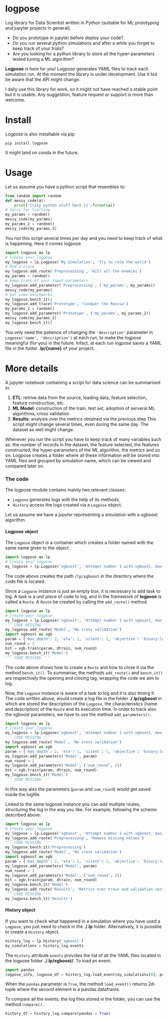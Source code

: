 # logpose
Log library for Data Scientist written in Python (suitable for ML prototyping and jupyter projects in general).

- Do you prototype in jupyter before deploy your code?
- Do you run several python simulations and after a while you forget to keep track of your trials?
- Are you looking for a python library to store all the hyper-parameters tested tuning a ML algorithm?

**Logpose** is here for you! Logpose generates YAML files to track each simulation run. 
At the moment the library is under development. Use it but be aware that the API might change.

I daily use this library for work, so it might not have reached a stable point but it is usable.
Any suggestion, feature request or support is more than welcome.

# Install
Logpose is also installable via pip:
```
pip install logpose
```
It might land on conda in the future.

# Usage
Let us assume you have a python script that resembles to:
```python
from random import random
def messy_code(a):
    print('Crazy python stuff here {}'.format(a))
# Sorry for trolling
my_params = random() 
messy_code(my_params)
my_params_2 = random()
messy_code(my_params_2)
```
You run this script several times per day and you need to keep track of what is happening.
Here it comes logpose.
```python
import logpose as lp
# Create your logpose
my_logpose = lp.Logpose('My Simulation', 'Try to rule the world')
# Add a trace
my_logpose.add_route('Preprocessing', 'Kill all the enemies')
my_params = random()
# Keep track of your input parameters
my_logpose.add_parameter('Preprocessing', ('my_params', my_params))
messy_code(my_params)
# Get some benchmarks
my_logpose.bench_it()
my_logpose.add_trace('Prototype', 'Conquer the Russia')
my_params_2 = random()
my_logpose.add_parameter('Prototype', ('my_params', my_params_2))
messy_code(my_params_2)
my_logpose.bench_it()
```
You only need the patience of changing the `'description'` parameter in `Logpose('name', 'description')` at each run, to make the logpose meaningful (for you) in the future.
Infact, at each run logpose saves a YAML file in the folder **.lp/{name}** of your project.

# More details
A jupyter notebook containing a script for data science can be summarised in:
1. **ETL**: retrive data from the source, loading data, feature selection, feature construction, etc.
2. **ML Model**: construction of the train, test set, adoption of serveral ML algorithms, cross validation 
3. **Results**: analysis over the metrics obtained via the previous step
This script might change several times, even during the same day. The dataset as well might change.

Whenever you run the script you have to keep track of many variables such as: the number of records in the dataset, the feature selected, the features constructed, the hyper-parameters of the ML algorithm, the metrics and so on.
Logpose creates a folder where all these information will be stored into YAML files and grouped by simulation name, which can be viewed and compared later on.

### The code
The logpose module contains mainly two relevant classes:
- `Logpose` generates logs with the help of its methods,
- `History` access the logs created via a `Logpose` object.

Let us assume we have a jupyter representing a simulation with a xgboost algorithm.

#### Logpose object
The `Logpose` object is a container which creates a folder named with the same name given to the object.
```python
import logpose as lp
# Create your logpose
my_logpose = lp.Logpose('xgboost', 'Attempt number 1 with xgboost, max_depth = 15')
```
The code above creates the path `/lp/xgboost` in the directory where the code file is located.

Since a `Logpose` instance is just an empty box, it is necessary to add task to log. A task is a unit piece of code to log, and in the framework of **logpose** is called a `Route`. A `Route` be created by calling the `add_route()` method.
```python
import logpose as lp
# Create your logpose
my_logpose = lp.Logpose('xgboost', 'Attempt number 1 with xgboost, max_depth = 15')
''' CODE MISSING '''
my_logpose.add_route('Model', 'No cross validation')
import xgboost as xgb
param = {'max_depth': 2, 'eta': 1, 'silent': 1, 'objective': 'binary:logistic' }
num_round = 2
bst = xgb.train(param, dtrain, num_round)
my_logpose.bench_it('Model')
''' CODE MISSING '''
```
The code above shows how to create a `Route` and how to close it via the method `bench_it()`.
To summarise, the methods `add_route()` and `bench_it()` are respectively the opening and closing tag, wrapping the code we aim to log.

Now, the `Logpose` instance is aware of a task to log and it is also timing it. The code written above, would create a log file in the folder **./.lp/xgboost** in which are stored the description of the `Logpose`, the characteristics (name and description) of the `Route` and its execution time.
In order to track also the xgboost parameters, we have to use the method `add_parameters()`.
```python
import logpose as lp
# Create your logpose
my_logpose = lp.Logpose('xgboost', 'Attempt number 1 with xgboost, max_depth = 15')
''' CODE MISSING '''
my_logpose.add_route('Model', 'No cross validation')
import xgboost as xgb
param = {'max_depth': 2, 'eta': 1, 'silent': 1, 'objective': 'binary:logistic' }
my_logpose.add_parameters('Model', param)
num_round = 2
my_logpose.add_parameters('Model', ('num_round', 2))
bst = xgb.train(param, dtrain, num_round)
my_logpose.bench_it('Model')
''' CODE MISSING '''
```
In this way also the parameters (`param` and `num_round`) would get saved inside the logfile.

Linked to the same logpose instance you can add multiple routes, structuring the log in the way you like. For example, following the scheme described above:

```python
import logpose as lp
# Create your logpose
my_logpose = lp.Logpose('xgboost', 'Attempt number 1 with xgboost, max_depth = 15')
my_logpose.add_route('Preprocessing', 'Remove missing values')
''' CODE MISSING '''
my_logpose.bench_it('Preprocessing')
my_logpose.add_route('Model', 'No cross validation')
import xgboost as xgb
param = {'max_depth': 2, 'eta': 1, 'silent': 1, 'objective': 'binary:logistic' }
my_logpose.add_parameters('Model', param)
num_round = 2
my_logpose.add_parameters('Model', ('num_round', 2))
bst = xgb.train(param, dtrain, num_round)
my_logpose.bench_it('Model')
my_logpose.add_route('Results', 'Metrics over train and validation sets')
''' CODE MISSING '''
my_logpose.bench_it('Results')
```

#### History object
If you want to check what happened in a simulation where you have used a `Logpose`, you just need to check in the **./.lp** folder. 
Alternatively, it is possible to create a `History` object.
```python
history_log = lp.History('xgboost')
my_simulations = history_log.events
```
The `History` attribute `events` provides the list of all the YAML files located in the logpose folder **./.lp/xgboost/**. To load an event:
```python
import pandas
logpose_info, logpose_df = history_log.load_event(my_simulations[0], pandas = True)
```
When the `pandas` parameter is `True`, the method `load_event()` returns 2d-tuple where the second element is a pandas dataframe.

To compare all the events, the log files stored in the folder, you can use the method `compare()`.
```python
history_df = history_log.compare(pandas = True)
```
